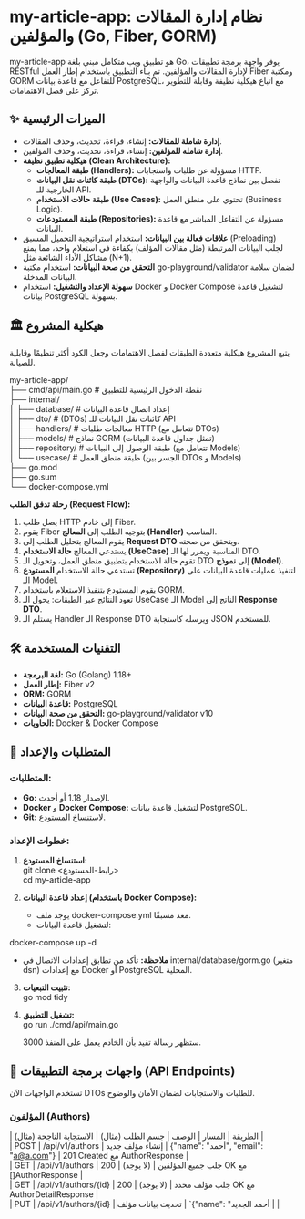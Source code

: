 # **my-article-app: نظام إدارة المقالات والمؤلفين (Go, Fiber, GORM)**

my-article-app هو تطبيق ويب متكامل مبني بلغة Go، يوفر واجهة برمجة تطبيقات RESTful لإدارة المقالات والمؤلفين. تم بناء التطبيق باستخدام إطار العمل Fiber ومكتبة GORM للتفاعل مع قاعدة بيانات PostgreSQL، مع اتباع هيكلية نظيفة وقابلة للتطوير تركز على فصل الاهتمامات.

## **✨ الميزات الرئيسية**

* **إدارة شاملة للمقالات:** إنشاء، قراءة، تحديث، وحذف المقالات.  
* **إدارة شاملة للمؤلفين:** إنشاء، قراءة، تحديث، وحذف المؤلفين.  
* **هيكلية تطبيق نظيفة (Clean Architecture):**  
  * **طبقة المعالجات (Handlers):** مسؤولة عن طلبات واستجابات HTTP.  
  * **طبقة كائنات نقل البيانات (DTOs):** تفصل بين نماذج قاعدة البيانات والواجهة الخارجية للـ API.  
  * **طبقة حالات الاستخدام (Use Cases):** تحتوي على منطق العمل (Business Logic).  
  * **طبقة المستودعات (Repositories):** مسؤولة عن التفاعل المباشر مع قاعدة البيانات.  
* **علاقات فعالة بين البيانات:** استخدام استراتيجية التحميل المسبق (Preloading) لجلب البيانات المرتبطة (مثل مقالات المؤلف) بكفاءة في استعلام واحد، مما يمنع مشاكل الأداء الشائعة مثل (N+1).  
* **التحقق من صحة البيانات:** استخدام مكتبة go-playground/validator لضمان سلامة البيانات المدخلة.  
* **سهولة الإعداد والتشغيل:** استخدام Docker و Docker Compose لتشغيل قاعدة بيانات PostgreSQL بسهولة.

## **🏛️ هيكلية المشروع**

يتبع المشروع هيكلية متعددة الطبقات لفصل الاهتمامات وجعل الكود أكثر تنظيمًا وقابلية للصيانة.

my-article-app/  
├── cmd/api/main.go              \# نقطة الدخول الرئيسية للتطبيق  
├── internal/  
│   ├── database/                \# إعداد اتصال قاعدة البيانات  
│   ├── dto/                     \# (DTOs) كائنات نقل البيانات للـ API  
│   ├── handlers/                \# معالجات طلبات HTTP (تتعامل مع DTOs)  
│   ├── models/                  \# نماذج GORM (تمثل جداول قاعدة البيانات)  
│   ├── repository/              \# طبقة الوصول إلى البيانات (تتعامل مع Models)  
│   └── usecase/                 \# طبقة منطق العمل (الجسر بين DTOs و Models)  
├── go.mod  
├── go.sum  
└── docker-compose.yml

**رحلة تدفق الطلب (Request Flow):**

1. يصل طلب HTTP إلى خادم Fiber.  
2. يقوم Fiber بتوجيه الطلب إلى **المعالج (Handler)** المناسب.  
3. يقوم المعالج بتحليل الطلب إلى **Request DTO** ويتحقق من صحته.  
4. يستدعي المعالج **حالة الاستخدام (UseCase)** المناسبة ويمرر لها الـ DTO.  
5. تقوم حالة الاستخدام بتطبيق منطق العمل، وتحويل الـ DTO إلى **نموذج (Model)**.  
6. تستدعي حالة الاستخدام **المستودع (Repository)** لتنفيذ عمليات قاعدة البيانات على الـ Model.  
7. يقوم المستودع بتنفيذ الاستعلام باستخدام GORM.  
8. تعود النتائج عبر الطبقات: يحول الـ UseCase الـ Model الناتج إلى **Response DTO**.  
9. يستلم الـ Handler الـ Response DTO ويرسله كاستجابة JSON للمستخدم.

## **🛠️ التقنيات المستخدمة**

* **لغة البرمجة:** Go (Golang) 1.18+  
* **إطار العمل:** Fiber v2  
* **ORM:** GORM  
* **قاعدة البيانات:** PostgreSQL  
* **التحقق من صحة البيانات:** go-playground/validator v10  
* **الحاويات:** Docker & Docker Compose

## **🚀 المتطلبات والإعداد**

### **المتطلبات:**

* **Go:** الإصدار 1.18 أو أحدث.  
* **Docker** و **Docker Compose:** لتشغيل قاعدة بيانات PostgreSQL.  
* **Git:** لاستنساخ المستودع.

### **خطوات الإعداد:**

1. **استنساخ المستودع:**  
   git clone \<رابط-المستودع\>  
   cd my-article-app

2. **إعداد قاعدة البيانات (باستخدام Docker Compose):**  
   * يوجد ملف docker-compose.yml معد مسبقًا.  
   * لتشغيل قاعدة البيانات:

docker-compose up \-d

* **ملاحظة:** تأكد من تطابق إعدادات الاتصال في internal/database/gorm.go (متغير dsn) مع إعدادات Docker أو PostgreSQL المحلية.  
3. **تثبيت التبعيات:**  
   go mod tidy

4. **تشغيل التطبيق:**  
   go run ./cmd/api/main.go

   ستظهر رسالة تفيد بأن الخادم يعمل على المنفذ 3000\.

## **📡 واجهات برمجة التطبيقات (API Endpoints)**

تستخدم الواجهات الآن DTOs للطلبات والاستجابات لضمان الأمان والوضوح.

### **المؤلفون (Authors)**

| الطريقة | المسار | الوصف | جسم الطلب (مثال) | الاستجابة الناجحة (مثال) |  
| POST | /api/v1/authors | إنشاء مؤلف جديد | {"name": "أحمد", "email": "a@a.com"} | 201 Created مع AuthorResponse |  
| GET | /api/v1/authors | جلب جميع المؤلفين | (لا يوجد) | 200 OK مع \[\]AuthorResponse |  
| GET | /api/v1/authors/{id} | جلب مؤلف محدد | (لا يوجد) | 200 OK مع AuthorDetailResponse |  
| PUT | /api/v1/authors/{id} | تحديث بيانات مؤلف | \`{"name": "أحمد الجديد | |